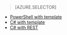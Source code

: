 > [AZURE.SELECTOR]
- [PowerShell with template](/documentation/articles/iot-hub-rm-template-powershell/)
- [C# with template](/documentation/articles/iot-hub-rm-template/)
- [C# with REST](/documentation/articles/iot-hub-rm-rest/)